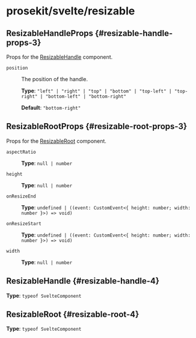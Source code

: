 # prosekit/svelte/resizable

## ResizableHandleProps {#resizable-handle-props-3}

Props for the [ResizableHandle](resizable.md#resizable-handle-4) component.

<dl>

<dt>

`position`

</dt>

<dd>

The position of the handle.

**Type**: `"left" | "right" | "top" | "bottom" | "top-left" | "top-right" | "bottom-left" | "bottom-right"`

**Default**: `"bottom-right"`

</dd>

</dl>

## ResizableRootProps {#resizable-root-props-3}

Props for the [ResizableRoot](resizable.md#resizable-root-4) component.

<dl>

<dt>

`aspectRatio`

</dt>

<dd>

**Type**: `null | number`

</dd>

<dt>

`height`

</dt>

<dd>

**Type**: `null | number`

</dd>

<dt>

`onResizeEnd`

</dt>

<dd>

**Type**: `undefined | ((event: CustomEvent<{ height: number; width: number }>) => void)`

</dd>

<dt>

`onResizeStart`

</dt>

<dd>

**Type**: `undefined | ((event: CustomEvent<{ height: number; width: number }>) => void)`

</dd>

<dt>

`width`

</dt>

<dd>

**Type**: `null | number`

</dd>

</dl>

## ResizableHandle {#resizable-handle-4}

**Type**: `typeof SvelteComponent`

## ResizableRoot {#resizable-root-4}

**Type**: `typeof SvelteComponent`
